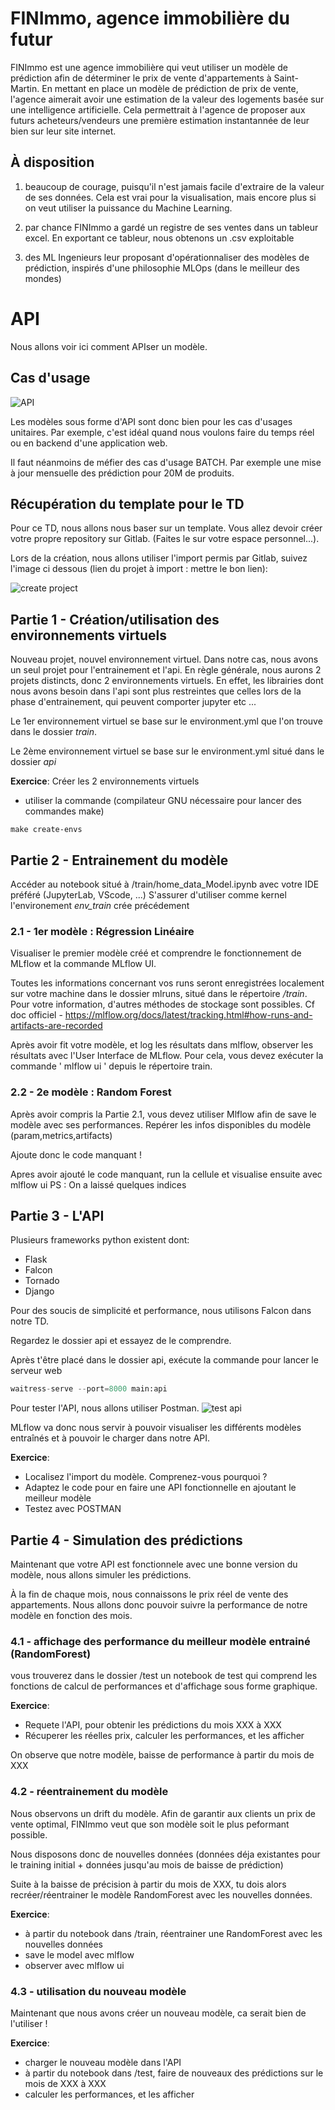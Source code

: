 # FINImmo, agence immobilière du futur 

FINImmo est une agence immobilière qui veut utiliser un modèle de prédiction afin de déterminer le prix de vente d'appartements à Saint-Martin. 
En mettant en place un modèle de prédiction de prix de vente, l'agence aimerait avoir une estimation de la valeur des logements basée sur une intelligence artificielle. Cela permettrait à l'agence de proposer aux futurs acheteurs/vendeurs une première estimation instantannée de leur bien sur leur site internet. 

## À disposition

1) beaucoup de courage, puisqu'il n'est jamais facile d'extraire de la valeur de ses données. Cela est vrai pour la visualisation, mais encore plus si on veut utiliser la puissance du Machine Learning. 

2) par chance FINImmo a gardé un registre de ses ventes dans un tableur excel.
En exportant ce tableur, nous obtenons un .csv exploitable

3) des ML Ingenieurs leur proposant d'opérationnaliser des modèles de prédiction, inspirés d'une philosophie MLOps (dans le meilleur des mondes)


# API
 
Nous allons voir ici comment APIser un modèle.

## Cas d'usage

![API](img/api.png)

Les modèles sous forme d'API sont donc bien pour les cas d'usages unitaires. Par exemple, c'est idéal quand nous voulons faire du temps réel ou en backend d'une application web.

Il faut néanmoins de méfier des cas d'usage BATCH. Par exemple une mise à jour mensuelle des prédiction pour 20M de produits.

## Récupération du template pour le TD

Pour ce TD, nous allons nous baser sur un template. Vous allez devoir créer votre propre repository sur Gitlab. (Faites le sur votre espace personnel...).

Lors de la création, nous allons utiliser l'import permis par Gitlab, suivez l'image ci dessous (lien du projet à import : mettre le bon lien):

![create project](img/create_project.png)


## Partie 1 - Création/utilisation des environnements virtuels

Nouveau projet, nouvel environnement virtuel.
Dans notre cas, nous avons un seul projet pour l'entrainement et l'api. 
En règle générale, nous aurons 2 projets distincts, donc 2 environnements virtuels. En effet, les librairies dont nous avons besoin dans l'api sont plus restreintes que celles lors de la phase d'entrainement, qui peuvent comporter jupyter etc ...

Le 1er environnement virtuel se base sur le environment.yml que l'on trouve dans le dossier *train*.

Le 2ème environnement virtuel se base sur le environment.yml situé dans le dossier *api*

**Exercice**: Créer les 2 environnements virtuels

- utiliser la commande (compilateur GNU nécessaire pour lancer des commandes make)

`make create-envs`

## Partie 2 - Entrainement du modèle

Accéder au notebook situé à /train/home_data_Model.ipynb avec votre IDE préféré (JupyterLab, VScode, ...)
S'assurer d'utiliser comme kernel l'environement _env_train_ crée précédement

### 2.1 - 1er modèle : Régression Linéaire

Visualiser le premier modèle créé et comprendre le fonctionnement de MLflow et la commande MLflow UI.

Toutes les informations concernant vos runs seront enregistrées localement sur votre machine dans le dossier mlruns, situé dans le répertoire _/train_.
Pour votre information, d'autres méthodes de stockage sont possibles. Cf doc officiel - https://mlflow.org/docs/latest/tracking.html#how-runs-and-artifacts-are-recorded

Après avoir fit votre modèle, et log les résultats dans mlflow, observer les résultats avec l'User Interface de MLflow.
Pour cela, vous devez exécuter la commande ' mlflow ui ' depuis le répertoire train.


### 2.2 - 2e modèle : Random Forest

Après avoir compris la Partie 2.1, vous devez utiliser Mlflow afin de save le modèle avec ses performances.
Repérer les infos disponibles du modèle (param,metrics,artifacts)

Ajoute donc le code manquant ! 

Apres avoir ajouté le code manquant, run la cellule et visualise ensuite avec mlflow ui
PS : On a laissé quelques indices



## Partie 3 - L'API

Plusieurs frameworks python existent dont:

- Flask
- Falcon
- Tornado
- Django

Pour des soucis de simplicité et performance, nous utilisons Falcon dans notre TD.

Regardez le dossier api et essayez de le comprendre.

Après t'être placé dans le dossier api, exécute la commande pour lancer le serveur web
```python
waitress-serve --port=8000 main:api
```

Pour tester l'API, nous allons utiliser Postman.
![test api](img/test-api.png)

MLflow va donc nous servir à pouvoir visualiser les différents modèles entraînés et à pouvoir le charger dans notre API. 

**Exercice**:

- Localisez l'import du modèle. Comprenez-vous pourquoi ?
- Adaptez le code pour en faire une API fonctionnelle en ajoutant le meilleur modèle
- Testez avec POSTMAN

## Partie 4 - Simulation des prédictions

Maintenant que votre API est fonctionnele avec une bonne version du modèle, nous allons simuler les prédictions. 

À la fin de chaque mois, nous connaissons le prix réel de vente des appartements. Nous allons donc pouvoir suivre la performance de notre modèle en fonction des mois.

### 4.1 - affichage des performance du meilleur modèle entrainé (RandomForest)

vous trouverez dans le dossier /test un notebook de test qui comprend les fonctions de calcul de performances et d'affichage sous forme graphique. 

**Exercice**:

- Requete l'API, pour obtenir les prédictions du mois XXX à XXX
- Récuperer les réelles prix, calculer les performances, et les afficher

On observe que notre modèle, baisse de performance à partir du mois de XXX

### 4.2 - réentrainement du modèle

Nous observons un drift du modèle. Afin de garantir aux clients un prix de vente optimal, FINImmo veut que son modèle soit le plus peformant possible. 

Nous disposons donc de nouvelles données (données déja existantes pour le training initial + données jusqu'au mois de baisse de prédiction) 

Suite à la baisse de précision à partir du mois de XXX, tu dois alors recréer/réentrainer le modèle RandomForest avec les nouvelles données. 

**Exercice**: 

- à partir du notebook dans /train, réentrainer une RandomForest avec les nouvelles données
- save le model avec mlflow
- observer avec mlflow ui

### 4.3 - utilisation du nouveau modèle

Maintenant que nous avons créer un nouveau modèle, ca serait bien de l'utiliser ! 

**Exercice**: 

- charger le nouveau modèle dans l'API
- à partir du notebook dans /test, faire de nouveaux des prédictions sur le mois de XXX à XXX
- calculer les performances, et les afficher




